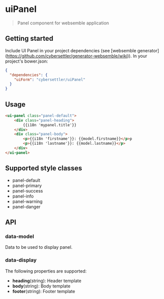 # uiPanel

> Panel component for websemble application

## Getting started

Include UI Panel in your project dependencies
(see [websemble generator]
  (https://github.com/cybersettler/generator-websemble/wiki)).
In your project's bower.json:

```json
{
  "dependencies": {
    "uiForm": "cybersettler/uiPanel"
  }
}
```
## Usage

```html
<ui-panel class="panel-default">
    <div class="panel-heading">
        {{i18n 'mypanel.title'}}
    </div>
    <div class="panel-body">
        <p>{{i18n 'firstname'}}: {{model.firstname}}</p>p
        <p>{{i18n 'lastname'}}: {{model.lastname}}</p>
    </div>
</ui-panel>
```

## Supported style classes

* panel-default
* panel-primary
* panel-success
* panel-info
* panel-warning
* panel-danger

## API

### data-model

Data to be used to display panel.

### data-display

The following properties are supported:

* __heading__(string): Header template
* __body__(string): Body template
* __footer__(string): Footer template